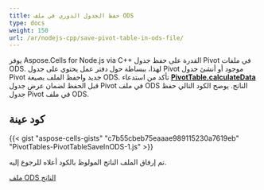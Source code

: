```yaml
---
title: حفظ الجدول الدوري في ملف ODS
type: docs
weight: 150
url: /ar/nodejs-cpp/save-pivot-table-in-ods-file/
---
```


يوفر Aspose.Cells for Node.js via C++ القدرة على حفظ جدول Pivot في ملفات ODS. لهذا، ببساطة حول دفتر عمل يحتوي على جدول Pivot موجود أو أنشئ جدول Pivot جديد واحفظ الملف بصيغة ODS. تأكد من استدعاء [**PivotTable.calculateData**](https://reference.aspose.com/cells/nodejs-cpp/pivottable/#calculatedata--) قبل الحفظ لضمان عرض جدول Pivot في ملف ODS الناتج. يوضح الكود التالي حفظ جدول Pivot في ملف ODS.

## كود عينة

{{< gist "aspose-cells-gists" "c7b55cbeb75eaaae989115230a7619eb" "PivotTables-PivotTableSaveInODS-1.js" >}}

تم إرفاق الملف الناتج المولوظ بالكود أعلاه للرجوع إليه.

[ملف ODS الناتج](PivotTableSaveInODS_out.ods)

